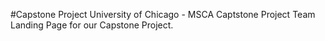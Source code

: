 #Capstone Project
University of Chicago - MSCA Captstone Project
Team Landing Page for our Capstone Project.
